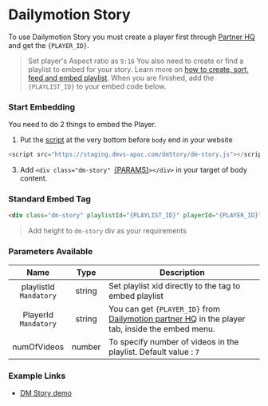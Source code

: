 # Dailymotion Story

To use Dailymotion Story you must create a player first through [Partner HQ](https://www.dailymotion.com/partner/x1wzpns/embed/players) and get the `{PLAYER_ID}`.
> Set player's Aspect ratio as `9:16` 
You also need to create or find a playlist to embed for your story. Learn more on [how to create, sort, feed and embed playlist](https://faq.dailymotion.com/hc/en-us/sections/360003674799-Playlist). When you are finished, add the `{PLAYLIST_ID}` to your embed code below.

### Start Embedding

You need to do 2 things to embed the Player.

1. Put the [script](https://staging.dmvs-apac.com/dmStory/dm-story.js) at the very bottom before `body` end in your website
```js
<script src="https://staging.dmvs-apac.com/dmStory/dm-story.js"></script>
```
3. Add `<div class="dm-story" `[{PARAMS}](#parameters-available)`></div>` in your target of body content.


### Standard Embed Tag

```html
<div class="dm-story" playlistId="{PLAYLIST_ID}" playerId="{PLAYER_ID}" style="height: 230px;"></div>
```
> Add height to `dm-story` div as your requirements

### Parameters Available

| Name | Type | Description |
| :---: | :---: | --- |
| playlistId <br /> `Mandatory` | string | Set playlist xid directly to the tag to embed playlist|
| PlayerId <br /> `Mandatory` | string | You can get `{PLAYER_ID}` from [Dailymotion partner HQ](https://www.dailymotion.com/partner/x1wzpns/embed/players) in the player tab, inside the embed menu. |
| numOfVideos | number | To specify number of videos in the playlist. Default value : `7` |

### Example Links
- [DM Story demo](https://staging.dmvs-apac.com/dmStory/index.html)
